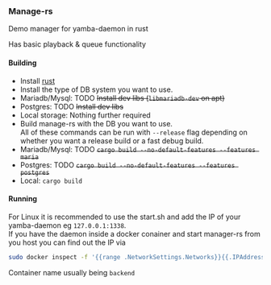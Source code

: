 
### Manage-rs
 
Demo manager for yamba-daemon in rust

Has basic playback & queue functionality

#### Building

 - Install [rust](https://www.rust-lang.org/tools/install)
 - Install the type of DB system you want to use.
  - Mariadb/Mysql: TODO ~~Install dev libs (`libmariadb-dev` on apt)~~
  - Postgres: TODO ~~Install dev libs~~
  - Local storage: Nothing further required
 - Build manage-rs with the DB you want to use.  
   All of these commands can be run with `--release` flag depending on whether you want a release build or a fast debug build.
  - Mariadb/Mysql: TODO ~~`cargo build --no-default-features --features maria`~~
  - Postgres: TODO ~~`cargo build --no-default-features --features postgres`~~
  - Local: `cargo build`
  
#### Running  
For Linux it is recommended to use the start.sh and add the IP of your yamba-daemon eg `127.0.0.1:1338`.  
If you have the daemon inside a docker conainer and start manager-rs from you host you can find out the IP via
```bash
sudo docker inspect -f '{{range .NetworkSettings.Networks}}{{.IPAddress}}{{end}}' <container name>
```
Container name usually being `backend`
